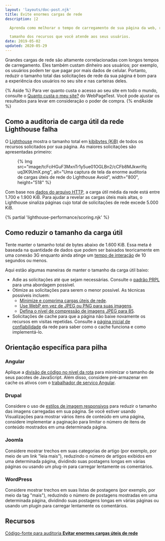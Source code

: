 ```yaml
---
layout: 'layouts/doc-post.njk'
title: Evite enormes cargas de rede
description: |2

  Aprenda como melhorar o tempo de carregamento de sua página da web, reduzindo o arquivo total

  tamanho dos recursos que você atende aos seus usuários.
date: 2019-05-02
updated: 2020-05-29
---
```


Grandes cargas de rede são altamente correlacionadas com longos tempos de carregamento. Eles também custam dinheiro aos usuários; por exemplo, os usuários podem ter que pagar por mais dados de celular. Portanto, reduzir o tamanho total das solicitações de rede da sua página é bom para a experiência dos usuários no seu site *e* nas carteiras deles.

{% Aside %} Para ver quanto custa o acesso ao seu site em todo o mundo, consulte o [Quanto custa o meu site?](https://whatdoesmysitecost.com/) do WebPageTest. Você pode ajustar os resultados para levar em consideração o poder de compra. {% endAside %}

## Como a auditoria de carga útil da rede Lighthouse falha

O [Lighthouse](https://developers.google.com/web/tools/lighthouse/) mostra o tamanho total em [kibibytes (KiB)](https://en.wikipedia.org/wiki/Kibibyte) de todos os recursos solicitados por sua página. As maiores solicitações são apresentadas primeiro:

<figure>{% Img src="image/tcFciHGuF3MxnTr1y5ue01OGLBn2/cCFb8MJkwnYquq3K9UmX.png", alt="Uma captura de tela da enorme auditoria de cargas úteis de rede do Lighthouse Avoid", width="800", height="518" %}</figure>

Com base nos [dados do arquivo HTTP](https://httparchive.org/reports/state-of-the-web?start=latest#bytesTotal), a carga útil média da rede está entre 1.700 e 1.900 KiB. Para ajudar a revelar as cargas úteis mais altas, o Lighthouse sinaliza páginas cujo total de solicitações de rede excede 5.000 KiB.

{% partial 'lighthouse-performance/scoring.njk' %}

## Como reduzir o tamanho da carga útil

Tente manter o tamanho total de bytes abaixo de 1.600 KiB. Essa meta é baseada na quantidade de dados que podem ser baixados teoricamente em uma conexão 3G enquanto ainda atinge um [tempo de interação](https://web.dev/tti/) de 10 segundos ou menos.

Aqui estão algumas maneiras de manter o tamanho da carga útil baixo:

- Adie as solicitações até que sejam necessárias. Consulte o [padrão PRPL](https://web.dev/apply-instant-loading-with-prpl/) para uma abordagem possível.
- Otimize as solicitações para serem o menor possível. As técnicas possíveis incluem:
    - [Minimize e comprima cargas úteis de rede](https://web.dev/reduce-network-payloads-using-text-compression/).
    - [Use WebP em vez de JPEG ou PNG para suas imagens](https://web.dev/serve-images-webp/).
    - [Defina o nível de compressão de imagens JPEG para 85](https://web.dev/use-imagemin-to-compress-images/).
- Solicitações de cache para que a página não baixe novamente os recursos em visitas repetidas. Consulte a [página inicial de confiabilidade](https://web.dev/reliable/) da rede para saber como o cache funciona e como implementá-lo.

## Orientação específica para pilha

### Angular

Aplique a [divisão de código no nível da rota](https://web.dev/route-level-code-splitting-in-angular/) para minimizar o tamanho de seus pacotes de JavaScript. Além disso, considere pré-armazenar em cache os ativos com o [trabalhador de serviço Angular](https://web.dev/precaching-with-the-angular-service-worker/).

### Drupal

Considere o uso de [estilos de imagem responsivos](https://www.drupal.org/docs/8/mobile-guide/responsive-images-in-drupal-8) para reduzir o tamanho das imagens carregadas em sua página. Se você estiver usando Visualizações para mostrar vários itens de conteúdo em uma página, considere implementar a paginação para limitar o número de itens de conteúdo mostrados em uma determinada página.

### Joomla

Considere mostrar trechos em suas categorias de artigo (por exemplo, por meio de um link "leia mais"), reduzindo o número de artigos exibidos em uma determinada página, dividindo suas postagens longas em várias páginas ou usando um plug-in para carregar lentamente os comentários.

### WordPress

Considere mostrar trechos em suas listas de postagens (por exemplo, por meio da tag "mais"), reduzindo o número de postagens mostradas em uma determinada página, dividindo suas postagens longas em várias páginas ou usando um plugin para carregar lentamente os comentários.

## Recursos

[Código-fonte para auditoria **Evitar enormes cargas úteis de rede**](https://github.com/GoogleChrome/lighthouse/blob/master/lighthouse-core/audits/byte-efficiency/total-byte-weight.js)
